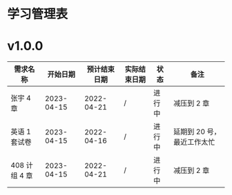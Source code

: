 # 学习管理表

# v1.0.0

| 需求名称      | 开始日期   | 预计结束日期 | 实际结束日期 | 状态   | 备注                       |
| ------------- | ---------- | ------------ | ------------ | ------ | -------------------------- |
| 张宇 4 章     | 2023-04-15 | 2022-04-21   | /            | 进行中 | 减压到 2 章                |
| 英语 1 套试卷 | 2023-04-15 | 2022-04-16   | /            | 进行中 | 延期到 20 号，最近工作太忙 |
| 408 计组 4 章 | 2023-04-15 | 2022-04-21   | /            | 进行中 | 减压到 2 章                |
